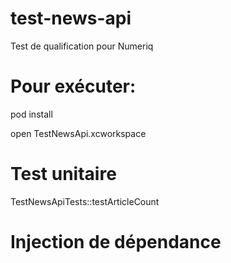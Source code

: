 # test-news-api
Test de qualification pour Numeriq


# Pour exécuter:

pod install

open TestNewsApi.xcworkspace


# Test unitaire
TestNewsApiTests::testArticleCount

# Injection de dépendance

